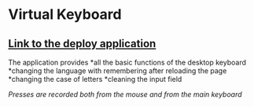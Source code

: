 # Virtual Keyboard
## <strong>[Link to the deploy application](https://inq666.github.io/virtual-keyboard/)</strong>

The application provides
 *all the basic functions of the desktop keyboard
 *changing the language with remembering after reloading the page
 *changing the case of letters
 *cleaning the input field 
 
 *Presses are recorded both from the mouse and from the main keyboard*

